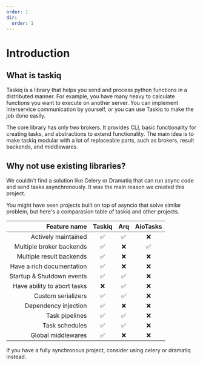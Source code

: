 ```yaml
---
order: 1
dir:
  order: 1
---
```


# Introduction

## What is taskiq

Taskiq is a library that helps you send and process python functions in a distributed manner.
For example, you have many heavy to calculate functions you want to execute on another server.
You can implement interservice communication by yourself, or you can use Taskiq to make the job done easily.

The core library has only two brokers. It provides CLI, basic functionality for creating tasks, and abstractions to extend functionality. The main idea is to make taskiq modular with a lot of
replaceable parts, such as brokers, result backends, and middlewares.

## Why not use existing libraries?

We couldn't find a solution like Celery or Dramatiq that can run async code and send tasks asynchronously.
It was the main reason we created this project.

You might have seen projects built on top of asyncio that solve similar problem, but here's a comparasion table of taskiq and other projects.

|                Feature name | Taskiq |  Arq  | AioTasks |
| --------------------------: | :----: | :---: | :------: |
|         Actively maintained |   ✅    |   ✅   |    ❌     |
|    Multiple broker backends |   ✅    |   ❌   |    ✅     |
|    Multiple result backends |   ✅    |   ❌   |    ❌     |
|  Have  a rich documentation |   ✅    |   ❌   |    ❌     |
|   Startup & Shutdown events |   ✅    |   ✅   |    ❌     |
| Have ability to abort tasks |   ❌    |   ✅   |    ❌     |
|          Custom serializers |   ✅    |   ✅   |    ❌     |
|        Dependency injection |   ✅    |   ❌   |    ❌     |
|              Task pipelines |   ✅    |   ✅   |    ❌     |
|              Task schedules |   ✅    |   ✅   |    ❌     |
|          Global middlewares |   ✅    |   ❌   |    ❌     |

If you have a fully synchronous project, consider using celery or dramatiq instead.
